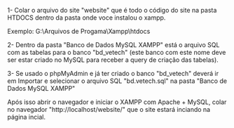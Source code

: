 1- Colar o arquivo do site "website" que é todo o código do site na pasta HTDOCS dentro da pasta onde voce instalou o xampp.

Exemplo: G:\Arquivos de Progama\Xampp\htdocs

2- Dentro da pasta "Banco de Dados MySQL XAMPP" está o arquivo SQL com as tabelas para o banco "bd_vetech" (este banco com este nome deve ser estar criado no MySQL para receber a query de criação das tabelas).

3- Se usado o phpMyAdmin e já ter criado o banco "bd_vetech" deverá ir em Importar e selecionar o arquivo SQL "bd.vetech.sql" na pasta "Banco de Dados MySQL XAMPP"

Após isso abrir o navegador e iniciar o XAMPP com Apache + MySQL, colar no navegador "http://localhost/website/" que o site estará inciando na página incial.
